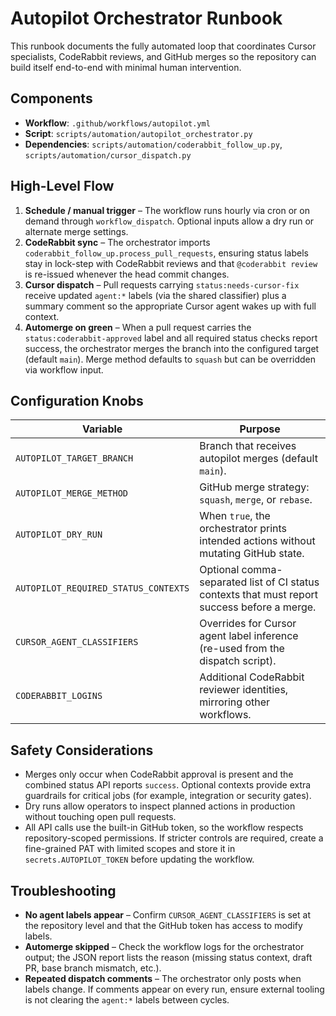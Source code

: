 # Autopilot Orchestrator Runbook

This runbook documents the fully automated loop that coordinates Cursor
specialists, CodeRabbit reviews, and GitHub merges so the repository can build
itself end-to-end with minimal human intervention.

## Components

- **Workflow**: `.github/workflows/autopilot.yml`
- **Script**: `scripts/automation/autopilot_orchestrator.py`
- **Dependencies**: `scripts/automation/coderabbit_follow_up.py`, `scripts/automation/cursor_dispatch.py`

## High-Level Flow

1. **Schedule / manual trigger** – The workflow runs hourly via cron or on
   demand through `workflow_dispatch`. Optional inputs allow a dry run or
   alternate merge settings.
2. **CodeRabbit sync** – The orchestrator imports
   `coderabbit_follow_up.process_pull_requests`, ensuring status labels stay in
   lock-step with CodeRabbit reviews and that `@coderabbit review` is re-issued
   whenever the head commit changes.
3. **Cursor dispatch** – Pull requests carrying `status:needs-cursor-fix`
   receive updated `agent:*` labels (via the shared classifier) plus a summary
   comment so the appropriate Cursor agent wakes up with full context.
4. **Automerge on green** – When a pull request carries the
   `status:coderabbit-approved` label and all required status checks report
   success, the orchestrator merges the branch into the configured target
   (default `main`). Merge method defaults to `squash` but can be overridden via
   workflow input.

## Configuration Knobs

| Variable | Purpose |
| --- | --- |
| `AUTOPILOT_TARGET_BRANCH` | Branch that receives autopilot merges (default `main`). |
| `AUTOPILOT_MERGE_METHOD` | GitHub merge strategy: `squash`, `merge`, or `rebase`. |
| `AUTOPILOT_DRY_RUN` | When `true`, the orchestrator prints intended actions without mutating GitHub state. |
| `AUTOPILOT_REQUIRED_STATUS_CONTEXTS` | Optional comma-separated list of CI status contexts that must report success before a merge. |
| `CURSOR_AGENT_CLASSIFIERS` | Overrides for Cursor agent label inference (re-used from the dispatch script). |
| `CODERABBIT_LOGINS` | Additional CodeRabbit reviewer identities, mirroring other workflows. |

## Safety Considerations

- Merges only occur when CodeRabbit approval is present and the combined status
  API reports `success`. Optional contexts provide extra guardrails for critical
  jobs (for example, integration or security gates).
- Dry runs allow operators to inspect planned actions in production without
  touching open pull requests.
- All API calls use the built-in GitHub token, so the workflow respects
  repository-scoped permissions. If stricter controls are required, create a
  fine-grained PAT with limited scopes and store it in `secrets.AUTOPILOT_TOKEN`
  before updating the workflow.

## Troubleshooting

- **No agent labels appear** – Confirm `CURSOR_AGENT_CLASSIFIERS` is set at the
  repository level and that the GitHub token has access to modify labels.
- **Automerge skipped** – Check the workflow logs for the orchestrator output;
  the JSON report lists the reason (missing status context, draft PR, base
  branch mismatch, etc.).
- **Repeated dispatch comments** – The orchestrator only posts when labels
  change. If comments appear on every run, ensure external tooling is not
  clearing the `agent:*` labels between cycles.


